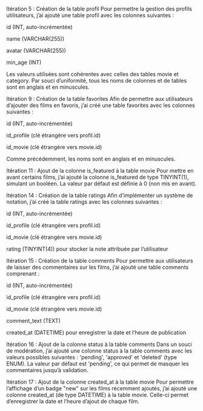 Itération 5 : Création de la table profil
Pour permettre la gestion des profils utilisateurs, j’ai ajouté une table profil avec les colonnes suivantes :

id (INT, auto-incrémentée)

name (VARCHAR(255))

avatar (VARCHAR(255))

min_age (INT)

Les valeurs utilisées sont cohérentes avec celles des tables movie et category. Par souci d’uniformité, tous les noms de colonnes et de tables sont en anglais et en minuscules.

Itération 9 : Création de la table favorites
Afin de permettre aux utilisateurs d’ajouter des films en favoris, j’ai créé une table favorites avec les colonnes suivantes :

id (INT, auto-incrémentée)

id_profile (clé étrangère vers profil.id)

id_movie (clé étrangère vers movie.id)

Comme précédemment, les noms sont en anglais et en minuscules.

Itération 11 : Ajout de la colonne is_featured à la table movie
Pour mettre en avant certains films, j’ai ajouté la colonne is_featured de type TINYINT(1), simulant un booléen. La valeur par défaut est définie à 0 (non mis en avant).

Itération 14 : Création de la table ratings
Afin d’implémenter un système de notation, j’ai créé la table ratings avec les colonnes suivantes :

id (INT, auto-incrémentée)

id_profile (clé étrangère vers profil.id)

id_movie (clé étrangère vers movie.id)

rating (TINYINT(4)) pour stocker la note attribuée par l’utilisateur

Itération 15 : Création de la table comments
Pour permettre aux utilisateurs de laisser des commentaires sur les films, j’ai ajouté une table comments comprenant :

id (INT, auto-incrémentée)

id_profile (clé étrangère vers profil.id)

id_movie (clé étrangère vers movie.id)

comment_text (TEXT)

created_at (DATETIME) pour enregistrer la date et l’heure de publication

Itération 16 : Ajout de la colonne status à la table comments
Dans un souci de modération, j’ai ajouté une colonne status à la table comments avec les valeurs possibles suivantes : 'pending', 'approved' et 'deleted' (type ENUM). La valeur par défaut est 'pending', ce qui permet de masquer les commentaires jusqu’à validation.

Itération 17 : Ajout de la colonne created_at à la table movie
Pour permettre l’affichage d’un badge "new" sur les films récemment ajoutés, j’ai ajouté une colonne created_at (de type DATETIME) à la table movie. Celle-ci permet d’enregistrer la date et l’heure d’ajout de chaque film.